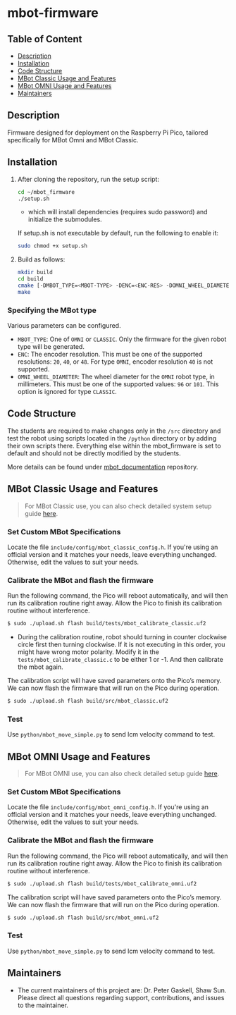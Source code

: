 # mbot-firmware

## Table of Content

- [Description](#description)
- [Installation](#installation)
- [Code Structure](#code-structure)
- [MBot Classic Usage and Features](#mbot-classic-usage-and-features)
- [MBot OMNI Usage and Features](#mbot-omni-usage-and-features)
- [Maintainers](#maintainers)


## Description
Firmware designed for deployment on the Raspberry Pi Pico, tailored specifically for MBot Omni and MBot Classic.

## Installation

1. After cloning the repository, run the setup script:

    ```bash
    cd ~/mbot_firmware
    ./setup.sh
    ```
    - which will install dependencies (requires sudo password) and initialize the submodules.

    If setup.sh is not executable by default, run the following to enable it:

    ```bash
    sudo chmod +x setup.sh
    ```
2. Build as follows:
    ```bash
    mkdir build
    cd build
    cmake [-DMBOT_TYPE=<MBOT-TYPE> -DENC=<ENC-RES> -DOMNI_WHEEL_DIAMETER=<WHEEL-DIA>] ..
    make
    ```

### Specifying the MBot type

Various parameters can be configured.

* `MBOT_TYPE`: One of `OMNI` or `CLASSIC`. Only the firmware for the given robot type will be generated.
* `ENC`: The encoder resolution. This must be one of the supported resolutions: `20`, `40`, or `48`. For type `OMNI`, encoder resolution `40` is not supported.
* `OMNI_WHEEL_DIAMETER`: The wheel diameter for the `OMNI` robot type, in millimeters. This must be one of the supported values: `96` or `101`. This option is ignored for type `CLASSIC`.

## Code Structure
The students are required to make changes only in the `/src` directory and test the robot using scripts located in the `/python` directory or by adding their own scripts there. Everything else within the mbot_firmware is set to default and should not be directly modified by the students.

More details can be found under [mbot_documentation](https://github.com/mbot-project/mbot_documentation) repository.

## MBot Classic Usage and Features
> For MBot Classic use, you can also check detailed system setup guide [here](https://rob550-docs.github.io/docs/botlab/setup-guide/mbot-system-setup.html).

### Set Custom MBot Specifications

Locate the file `include/config/mbot_classic_config.h`. If you're using an official version and it matches your needs, leave everything unchanged. Otherwise, edit the values to suit your needs.

### Calibrate the MBot and flash the firmware
Run the following command, the Pico will reboot automatically, and will then run its calibration routine right away. Allow the Pico to finish its calibration routine without interference.
```bash
$ sudo ./upload.sh flash build/tests/mbot_calibrate_classic.uf2
```
- During the calibration routine, robot should turning in counter clockwise circle first then turning clockwise. If it is not executing in this order, you might have wrong motor polarity. Modify it in the `tests/mbot_calibrate_classic.c` to be either 1 or -1. And then calibrate the mbot again.

The calibration script will have saved parameters onto the Pico’s memory. We can now flash the firmware that will run on the Pico during operation.
```bash
$ sudo ./upload.sh flash build/src/mbot_classic.uf2
```
### Test
Use `python/mbot_move_simple.py` to send lcm velocity command to test.

## MBot OMNI Usage and Features
> For MBot OMNI use, you can also check detailed setup guide [here](https://hellorob.org/mbot/).

### Set Custom MBot Specifications

Locate the file `include/config/mbot_omni_config.h`. If you're using an official version and it matches your needs, leave everything unchanged. Otherwise, edit the values to suit your needs.

### Calibrate the MBot and flash the firmware
Run the following command, the Pico will reboot automatically, and will then run its calibration routine right away. Allow the Pico to finish its calibration routine without interference.
```bash
$ sudo ./upload.sh flash build/tests/mbot_calibrate_omni.uf2
```
The calibration script will have saved parameters onto the Pico’s memory. We can now flash the firmware that will run on the Pico during operation.
```bash
$ sudo ./upload.sh flash build/src/mbot_omni.uf2
```
### Test
Use `python/mbot_move_simple.py` to send lcm velocity command to test.

## Maintainers
- The current maintainers of this project are: Dr. Peter Gaskell, Shaw Sun. Please direct all questions regarding support, contributions, and issues to the maintainer.
